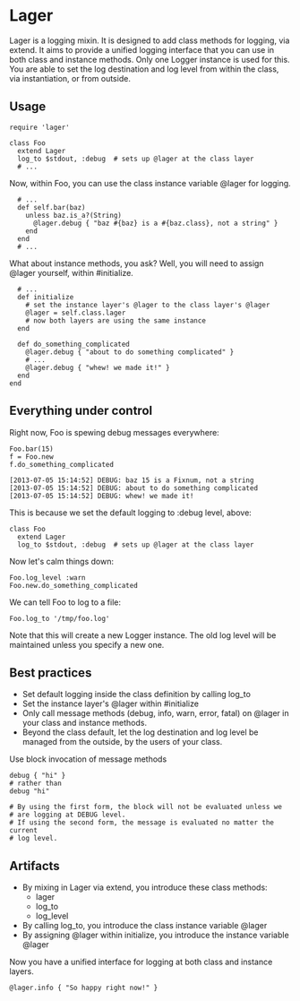 Lager
=====
Lager is a logging mixin.  It is designed to add class methods for logging, via extend.  It aims to provide a unified logging interface that you can use in both class and instance methods.  Only one Logger instance is used for this.  You are able to set the log destination and log level from within the class, via instantiation, or from outside.

Usage
-----
    require 'lager'

    class Foo
      extend Lager
      log_to $stdout, :debug  # sets up @lager at the class layer
      # ...

Now, within Foo, you can use the class instance variable @lager for logging.

      # ...
      def self.bar(baz)
        unless baz.is_a?(String)
          @lager.debug { "baz #{baz} is a #{baz.class}, not a string" }
        end
      end
      # ...

What about instance methods, you ask?  Well, you will need to assign @lager yourself, within #initialize.

      # ...
      def initialize
        # set the instance layer's @lager to the class layer's @lager
        @lager = self.class.lager
        # now both layers are using the same instance
      end

      def do_something_complicated
        @lager.debug { "about to do something complicated" }
        # ...
        @lager.debug { "whew! we made it!" }
      end
    end

Everything under control
------------------------
Right now, Foo is spewing debug messages everywhere:

    Foo.bar(15)
    f = Foo.new
    f.do_something_complicated

    [2013-07-05 15:14:52] DEBUG: baz 15 is a Fixnum, not a string
    [2013-07-05 15:14:52] DEBUG: about to do something complicated
    [2013-07-05 15:14:52] DEBUG: whew! we made it!


This is because we set the default logging to :debug level, above:

    class Foo
      extend Lager
      log_to $stdout, :debug  # sets up @lager at the class layer

Now let's calm things down:

    Foo.log_level :warn
    Foo.new.do_something_complicated

We can tell Foo to log to a file:

    Foo.log_to '/tmp/foo.log'

Note that this will create a new Logger instance.  The old log level will be maintained unless you specify a new one.

Best practices
--------------
* Set default logging inside the class definition by calling log_to
* Set the instance layer's @lager within #initialize
* Only call message methods (debug, info, warn, error, fatal) on @lager in your class and instance methods.
* Beyond the class default, let the log destination and log level be managed from the outside, by the users of your class.

Use block invocation of message methods

    debug { "hi" }
    # rather than
    debug "hi"

    # By using the first form, the block will not be evaluated unless we
    # are logging at DEBUG level.
    # If using the second form, the message is evaluated no matter the current
    # log level.

Artifacts
---------
* By mixing in Lager via extend, you introduce these class methods:
  * lager
  * log_to
  * log_level
* By calling log_to, you introduce the class instance variable @lager
* By assigning @lager within initialize, you introduce the instance variable @lager

Now you have a unified interface for logging at both class and instance layers.

    @lager.info { "So happy right now!" }
